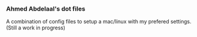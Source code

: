 ### Ahmed Abdelaal's dot files
A combination of config files to setup a mac/linux with my prefered settings. (Still a work in progress)
